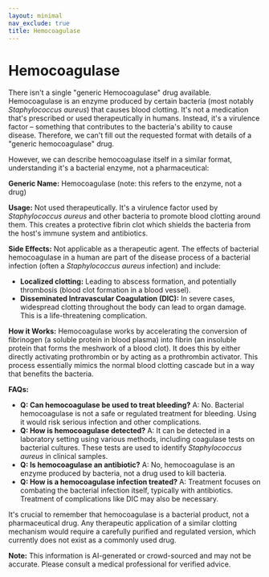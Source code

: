```yaml
---
layout: minimal
nav_exclude: true
title: Hemocoagulase
---
```


# Hemocoagulase

There isn't a single "generic Hemocoagulase" drug available.  Hemocoagulase is an enzyme produced by certain bacteria (most notably *Staphylococcus aureus*) that causes blood clotting.  It's not a medication that's prescribed or used therapeutically in humans.  Instead, it's a virulence factor – something that contributes to the bacteria's ability to cause disease.  Therefore, we can't fill out the requested format with details of a "generic hemocoagulase" drug.

However, we can describe hemocoagulase itself in a similar format, understanding it's a bacterial enzyme, not a pharmaceutical:

**Generic Name:** Hemocoagulase (note: this refers to the enzyme, not a drug)

**Usage:**  Not used therapeutically.  It's a virulence factor used by *Staphylococcus aureus* and other bacteria to promote blood clotting around them. This creates a protective fibrin clot which shields the bacteria from the host's immune system and antibiotics.

**Side Effects:** Not applicable as a therapeutic agent. The effects of bacterial hemocoagulase in a human are part of the disease process of a bacterial infection (often a *Staphylococcus aureus* infection) and include:

* **Localized clotting:** Leading to abscess formation, and potentially thrombosis (blood clot formation in a blood vessel).
* **Disseminated Intravascular Coagulation (DIC):** In severe cases, widespread clotting throughout the body can lead to organ damage. This is a life-threatening complication.

**How it Works:** Hemocoagulase works by accelerating the conversion of fibrinogen (a soluble protein in blood plasma) into fibrin (an insoluble protein that forms the meshwork of a blood clot). It does this by either directly activating prothrombin or by acting as a prothrombin activator.  This process essentially mimics the normal blood clotting cascade but in a way that benefits the bacteria.

**FAQs:**

* **Q: Can hemocoagulase be used to treat bleeding?** A: No.  Bacterial hemocoagulase is not a safe or regulated treatment for bleeding. Using it would risk serious infection and other complications.
* **Q: How is hemocoagulase detected?** A: It can be detected in a laboratory setting using various methods, including coagulase tests on bacterial cultures.  These tests are used to identify *Staphylococcus aureus* in clinical samples.
* **Q: Is hemocoagulase an antibiotic?** A: No, hemocoagulase is an enzyme produced by bacteria, not a drug used to kill bacteria.
* **Q: How is a hemocoagulase infection treated?** A: Treatment focuses on combating the bacterial infection itself, typically with antibiotics.  Treatment of complications like DIC may also be necessary.


It's crucial to remember that hemocoagulase is a bacterial product, not a pharmaceutical drug.  Any therapeutic application of a similar clotting mechanism would require a carefully purified and regulated version, which currently does not exist as a commonly used drug.


**Note:** This information is AI-generated or crowd-sourced and may not be accurate. Please consult a medical professional for verified advice.